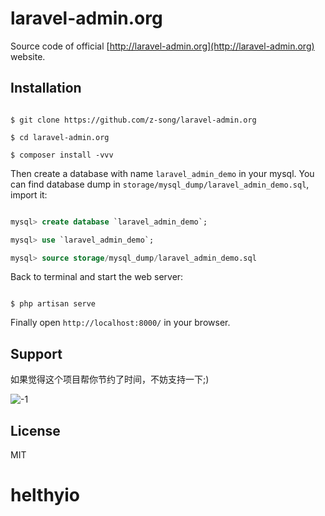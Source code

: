 laravel-admin.org
=================

Source code of official [http://laravel-admin.org](http://laravel-admin.org) website.

## Installation

```shell

$ git clone https://github.com/z-song/laravel-admin.org

$ cd laravel-admin.org

$ composer install -vvv

```

Then create a database with name `laravel_admin_demo` in your mysql. You can find database dump in `storage/mysql_dump/laravel_admin_demo.sql`,  import it:
```sql

mysql> create database `laravel_admin_demo`;

mysql> use `laravel_admin_demo`;

mysql> source storage/mysql_dump/laravel_admin_demo.sql

```

Back to terminal and start the web server:

```shell

$ php artisan serve

```

Finally open `http://localhost:8000/` in your browser.

## Support

如果觉得这个项目帮你节约了时间，不妨支持一下;)

![-1](https://cloud.githubusercontent.com/assets/1479100/23287423/45c68202-fa78-11e6-8125-3e365101a313.jpg)

## License

MIT
# helthyio
